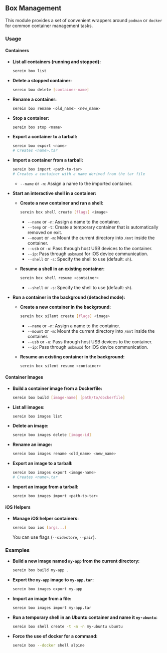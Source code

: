 ## Box Management

This module provides a set of convenient wrappers around `podman` or `docker` for common container management tasks.

### Usage

#### Containers

*   **List all containers (running and stopped):**
    ```bash
    serein box list
    ```

*   **Delete a stopped container:**
    ```bash
    serein box delete [container-name]
    ```

*   **Rename a container:**
    ```bash
    serein box rename <old_name> <new_name>
    ```

*   **Stop a container:**
    ```bash
    serein box stop <name>
    ```

*   **Export a container to a tarball:**
    ```bash
    serein box export <name>
    # Creates <name>.tar
    ```

*   **Import a container from a tarball:**
    ```bash
    serein box import <path-to-tar>
    # Creates a container with a name derived from the tar file
    ```
    *   `--name` or `-n`: Assign a name to the imported container.

*   **Start an interactive shell in a container:**
    *   **Create a new container and run a shell:**
        ```bash
        serein box shell create [flags] <image>
        ```
        *   `--name` or `-n`: Assign a name to the container.
        *   `--temp` or `-t`: Create a temporary container that is automatically removed on exit.
        *   `--mount` or `-m`: Mount the current directory into `/mnt` inside the container.
        *   `--usb` or `-u`: Pass through host USB devices to the container.
        *   `--ip`: Pass through `usbmuxd` for iOS device communication.
        *   `--shell` or `-s`: Specify the shell to use (default: `sh`).

    *   **Resume a shell in an existing container:**
        ```bash
        serein box shell resume <container>
        ```
        *   `--shell` or `-s`: Specify the shell to use (default: `sh`).

*   **Run a container in the background (detached mode):**
    *   **Create a new container in the background:**
        ```bash
        serein box silent create [flags] <image>
        ```
        *   `--name` or `-n`: Assign a name to the container.
        *   `--mount` or `-m`: Mount the current directory into `/mnt` inside the container.
        *   `--usb` or `-u`: Pass through host USB devices to the container.
        *   `--ip`: Pass through `usbmuxd` for iOS device communication.

    *   **Resume an existing container in the background:**
        ```bash
        serein box silent resume <container>
        ```

#### Container Images

*   **Build a container image from a Dockerfile:**
    ```bash
    serein box build [image-name] [path/to/dockerfile]
    ```

*   **List all images:**
    ```bash
    serein box images list
    ```

*   **Delete an image:**
    ```bash
    serein box images delete [image-id]
    ```

*   **Rename an image:**
    ```bash
    serein box images rename <old_name> <new_name>
    ```

*   **Export an image to a tarball:**
    ```bash
    serein box images export <image-name>
    # Creates <name>.tar
    ```

*   **Import an image from a tarball:**
    ```bash
    serein box images import <path-to-tar>
    ```

#### iOS Helpers

*   **Manage iOS helper containers:**
    ```bash
    serein box ios [args...]
    ```
    You can use flags (`--sidestore`, `--pair`).

### Examples

*   **Build a new image named `my-app` from the current directory:**
    ```bash
    serein box build my-app .
    ```

*   **Export the `my-app` image to `my-app.tar`:**
    ```bash
    serein box images export my-app
    ```

*   **Import an image from a file:**
    ```bash
    serein box images import my-app.tar
    ```

*   **Run a temporary shell in an Ubuntu container and name it `my-ubuntu`:**
    ```bash
    serein box shell create -t -m -n my-ubuntu ubuntu
    ```

*   **Force the use of docker for a command:**
    ```bash
    serein box --docker shell alpine
    ```
